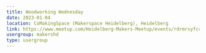 ```yaml
---
title: Woodworking Wednesday
date: 2023-01-04
location: CoMakingSpace (Makerspace Heidelberg), Heidelberg
link: https://www.meetup.com/Heidelberg-Makers-Meetup/events/rdrmrsyfccbgb/
usergroup: makershd
type: usergroup
---
```


